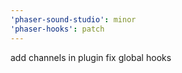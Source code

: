 ```yaml
---
'phaser-sound-studio': minor
'phaser-hooks': patch
---
```


add channels in plugin
fix global hooks
